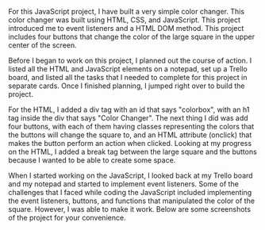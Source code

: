 For this JavaScript project, I have built a very simple color changer. This color changer was built using HTML, CSS, and JavaScript. This project introduced me to event listeners and a HTML DOM method. This project includes four buttons that change the color of the large square in the upper center of the screen.

Before I began to work on this project, I planned out the course of action. I listed all the HTML and JavaScript elements on a notepad, set up a Trello board, and listed all the tasks that I needed to complete for this project in separate cards. Once I finished planning, I jumped right over to build the project.

For the HTML, I added a div tag with an id that says "colorbox", with an h1 tag inside the div that says "Color Changer". The next thing I did was add four buttons, with each of them having classes representing the colors that the buttons will change the square to, and an HTML attribute (onclick) that makes the button perform an action when clicked. Looking at my progress on the HTML, I added a break tag between the large square and the buttons because I wanted to be able to create some space.

When I started working on the JavaScript, I looked back at my Trello board and my notepad and started to implement event listeners. Some of the challenges that I faced while coding the JavaScript included implementing the event listeners, buttons, and functions that manipulated the color of the square. However, I was able to make it work. Below are some screenshots of the project for your convenience.